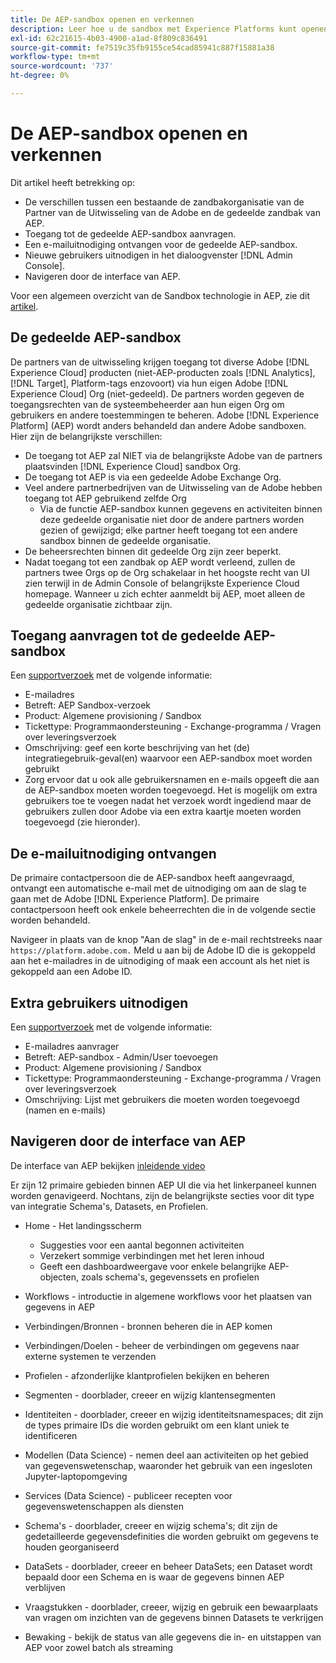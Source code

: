 ```yaml
---
title: De AEP-sandbox openen en verkennen
description: Leer hoe u de sandbox met Experience Platforms kunt openen en verkennen.
exl-id: 62c21615-4b03-4900-a1ad-8f809c836491
source-git-commit: fe7519c35fb9155ce54cad85941c887f15881a38
workflow-type: tm+mt
source-wordcount: '737'
ht-degree: 0%

---
```


# De AEP-sandbox openen en verkennen

Dit artikel heeft betrekking op:

* De verschillen tussen een bestaande de zandbakorganisatie van de Partner van de Uitwisseling van de Adobe en de gedeelde zandbak van AEP.
* Toegang tot de gedeelde AEP-sandbox aanvragen.
* Een e-mailuitnodiging ontvangen voor de gedeelde AEP-sandbox.
* Nieuwe gebruikers uitnodigen in het dialoogvenster [!DNL Admin Console].
* Navigeren door de interface van AEP.

Voor een algemeen overzicht van de Sandbox technologie in AEP, zie dit [artikel](https://docs.adobe.com/content/help/en/experience-platform/sandbox/home.html).

## De gedeelde AEP-sandbox

De partners van de uitwisseling krijgen toegang tot diverse Adobe [!DNL Experience Cloud] producten (niet-AEP-producten zoals [!DNL Analytics], [!DNL Target], Platform-tags enzovoort) via hun eigen Adobe [!DNL Experience Cloud] Org (niet-gedeeld). De partners worden gegeven de toegangsrechten van de systeembeheerder aan hun eigen Org om gebruikers en andere toestemmingen te beheren. Adobe [!DNL Experience Platform] (AEP) wordt anders behandeld dan andere Adobe sandboxen. Hier zijn de belangrijkste verschillen:

* De toegang tot AEP zal NIET via de belangrijkste Adobe van de partners plaatsvinden [!DNL Experience Cloud] sandbox Org.
* De toegang tot AEP is via een gedeelde Adobe Exchange Org.
* Veel andere partnerbedrijven van de Uitwisseling van de Adobe hebben toegang tot AEP gebruikend zelfde Org
   * Via de functie AEP-sandbox kunnen gegevens en activiteiten binnen deze gedeelde organisatie niet door de andere partners worden gezien of gewijzigd; elke partner heeft toegang tot een andere sandbox binnen de gedeelde organisatie.
* De beheersrechten binnen dit gedeelde Org zijn zeer beperkt.
* Nadat toegang tot een zandbak op AEP wordt verleend, zullen de partners twee Orgs op de Org schakelaar in het hoogste recht van UI zien terwijl in de Admin Console of belangrijkste Experience Cloud homepage. Wanneer u zich echter aanmeldt bij AEP, moet alleen de gedeelde organisatie zichtbaar zijn.

## Toegang aanvragen tot de gedeelde AEP-sandbox

Een [supportverzoek](https://adobeexchangeec.zendesk.com/hc/nl-nl/requests/new) met de volgende informatie:

* E-mailadres
* Betreft: AEP Sandbox-verzoek
* Product: Algemene provisioning / Sandbox
* Tickettype: Programmaondersteuning - Exchange-programma / Vragen over leveringsverzoek
* Omschrijving: geef een korte beschrijving van het (de) integratiegebruik-geval(en) waarvoor een AEP-sandbox moet worden gebruikt
* Zorg ervoor dat u ook alle gebruikersnamen en e-mails opgeeft die aan de AEP-sandbox moeten worden toegevoegd. Het is mogelijk om extra gebruikers toe te voegen nadat het verzoek wordt ingediend maar de gebruikers zullen door Adobe via een extra kaartje moeten worden toegevoegd (zie hieronder).

## De e-mailuitnodiging ontvangen

De primaire contactpersoon die de AEP-sandbox heeft aangevraagd, ontvangt een automatische e-mail met de uitnodiging om aan de slag te gaan met de Adobe [!DNL Experience Platform]. De primaire contactpersoon heeft ook enkele beheerrechten die in de volgende sectie worden behandeld.

Navigeer in plaats van de knop &quot;Aan de slag&quot; in de e-mail rechtstreeks naar `https://platform.adobe.com.` Meld u aan bij de Adobe ID die is gekoppeld aan het e-mailadres in de uitnodiging of maak een account als het niet is gekoppeld aan een Adobe ID.

## Extra gebruikers uitnodigen

Een [supportverzoek](https://adobeexchangeec.zendesk.com/hc/nl-nl/requests/new) met de volgende informatie:

* E-mailadres aanvrager
* Betreft: AEP-sandbox - Admin/User toevoegen
* Product: Algemene provisioning / Sandbox
* Tickettype: Programmaondersteuning - Exchange-programma / Vragen over leveringsverzoek
* Omschrijving: Lijst met gebruikers die moeten worden toegevoegd (namen en e-mails)

## Navigeren door de interface van AEP

De interface van AEP bekijken [inleidende video](https://docs.adobe.com/content/help/en/platform-learn/tutorials/intro-to-platform/interface-tour.html)

Er zijn 12 primaire gebieden binnen AEP UI die via het linkerpaneel kunnen worden genavigeerd. Nochtans, zijn de belangrijkste secties voor dit type van integratie Schema&#39;s, Datasets, en Profielen.

* Home - Het landingsscherm

   * Suggesties voor een aantal begonnen activiteiten
   * Verzekert sommige verbindingen met het leren inhoud
   * Geeft een dashboardweergave voor enkele belangrijke AEP-objecten, zoals schema&#39;s, gegevenssets en profielen

* Workflows - introductie in algemene workflows voor het plaatsen van gegevens in AEP
* Verbindingen/Bronnen - bronnen beheren die in AEP komen
* Verbindingen/Doelen - beheer de verbindingen om gegevens naar externe systemen te verzenden
* Profielen - afzonderlijke klantprofielen bekijken en beheren
* Segmenten - doorblader, creeer en wijzig klantensegmenten
* Identiteiten - doorblader, creeer en wijzig identiteitsnamespaces; dit zijn de types primaire IDs die worden gebruikt om een klant uniek te identificeren
* Modellen (Data Science) - nemen deel aan activiteiten op het gebied van gegevenswetenschap, waaronder het gebruik van een ingesloten Jupyter-laptopomgeving
* Services (Data Science) - publiceer recepten voor gegevenswetenschappen als diensten
* Schema&#39;s - doorblader, creeer en wijzig schema&#39;s; dit zijn de gedetailleerde gegevensdefinities die worden gebruikt om gegevens te houden georganiseerd
* DataSets - doorblader, creeer en beheer DataSets; een Dataset wordt bepaald door een Schema en is waar de gegevens binnen AEP verblijven
* Vraagstukken - doorblader, creeer, wijzig en gebruik een bewaarplaats van vragen om inzichten van de gegevens binnen Datasets te verkrijgen
* Bewaking - bekijk de status van alle gegevens die in- en uitstappen van AEP voor zowel batch als streaming
